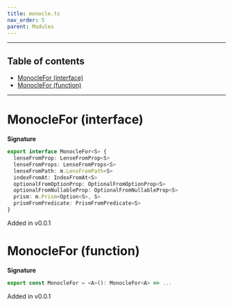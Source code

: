 ```yaml
---
title: monocle.ts
nav_order: 5
parent: Modules
---
```


---

<h2 class="text-delta">Table of contents</h2>

- [MonocleFor (interface)](#monoclefor-interface)
- [MonocleFor (function)](#monoclefor-function)

---

# MonocleFor (interface)

**Signature**

```ts
export interface MonocleFor<S> {
  lenseFromProp: LenseFromProp<S>
  lenseFromProps: LenseFromProps<S>
  lenseFromPath: m.LensFromPath<S>
  indexFromAt: IndexFromAt<S>
  optionalFromOptionProp: OptionalFromOptionProp<S>
  optionalFromNullableProp: OptionalFromNullableProp<S>
  prism: m.Prism<Option<S>, S>
  prismFromPredicate: PrismFromPredicate<S>
}
```

Added in v0.0.1

# MonocleFor (function)

**Signature**

```ts
export const MonocleFor = <A>(): MonocleFor<A> => ...
```

Added in v0.0.1
